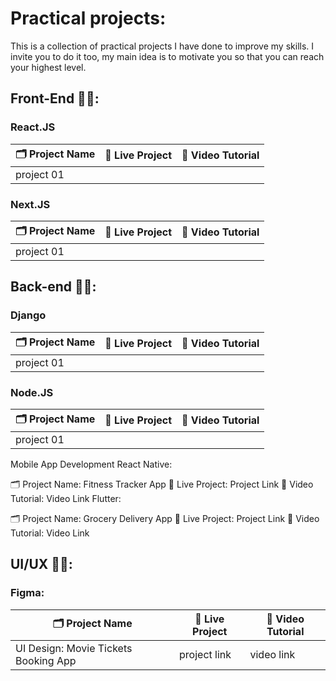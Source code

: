 # Practical projects:
This is a collection of practical projects I have done to improve my skills. I invite you to do it too, my main idea is to motivate you so that you can reach your highest level.

## Front-End 👨‍💻:

### React.JS
| 🗂️ Project Name | 🔗 Live Project | 🎥 Video Tutorial |
| ---------------- | --------------- | ----------------- |
| project 01 | | |

### Next.JS
| 🗂️ Project Name | 🔗 Live Project | 🎥 Video Tutorial |
| ---------------- | --------------- | ----------------- |
| project 01 | | |

## Back-end 👨‍💻:

### Django
| 🗂️ Project Name | 🔗 Live Project | 🎥 Video Tutorial |
| ---------------- | --------------- | ----------------- |
| project 01 | | |

### Node.JS
| 🗂️ Project Name | 🔗 Live Project | 🎥 Video Tutorial |
| ---------------- | --------------- | ----------------- |
| project 01 | | |


Mobile App Development
React Native:

🗂️ Project Name: Fitness Tracker App
🔗 Live Project: Project Link
🎥 Video Tutorial: Video Link
Flutter:

🗂️ Project Name: Grocery Delivery App
🔗 Live Project: Project Link
🎥 Video Tutorial: Video Link

## UI/UX 🧑‍🎨:
### Figma: 
| 🗂️ Project Name | 🔗 Live Project | 🎥 Video Tutorial |
| ---------------- | --------------- | ----------------- |
| UI Design: Movie Tickets Booking App | project link | video link |
